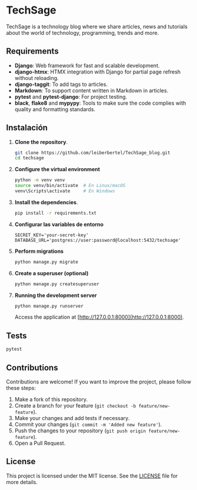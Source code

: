 # TechSage

TechSage is a technology blog where we share articles, news and tutorials about the world of technology, programming, trends and more.

## Requirements

- **Django**: Web framework for fast and scalable development.
- **django-htmx**: HTMX integration with Django for partial page refresh without reloading.
- **django-taggit**: To add tags to articles.
- **Markdown**: To support content written in Markdown in articles.
- **pytest** and **pytest-django**: For project testing.
- **black**, **flake8** and **mypypy**: Tools to make sure the code complies with quality and formatting standards.

## Instalación

1. **Clone the repository**.

   ```bash
   git clone https://github.com/leiberbertel/TechSage_blog.git
   cd techsage
   ```

2. **Configure the virtual environment**

   ```bash
   python -m venv venv
   source venv/bin/activate  # En Linux/macOS
   venv\Scripts\activate     # En Windows
   ```

3. **Install the dependencies**.

   ```bash
   pip install -r requirements.txt
   ```

4. **Configurar las variables de entorno**

   ```
   SECRET_KEY='your-secret-key'
   DATABASE_URL='postgres://user:password@localhost:5432/techsage'
   ```

5. **Perform migrations**

   ```bash
   python manage.py migrate
   ```

6. **Create a superuser (optional)**

   ```bash
   python manage.py createsuperuser
   ```

7. **Running the development server**

   ```bash
   python manage.py runserver
   ```

   Access the application at [http://127.0.0.1:8000](http://127.0.0.1:8000).

## Tests

```bash
pytest
```

## Contributions

Contributions are welcome! If you want to improve the project, please follow these steps:

1. Make a fork of this repository.
2. Create a branch for your feature (`git checkout -b feature/new-feature`).
3. Make your changes and add tests if necessary.
4. Commit your changes (`git commit -m 'Added new feature'`).
5. Push the changes to your repository (`git push origin feature/new-feature`).
6. Open a Pull Request.

## License

This project is licensed under the MIT license. See the [LICENSE](LICENSE) file for more details.